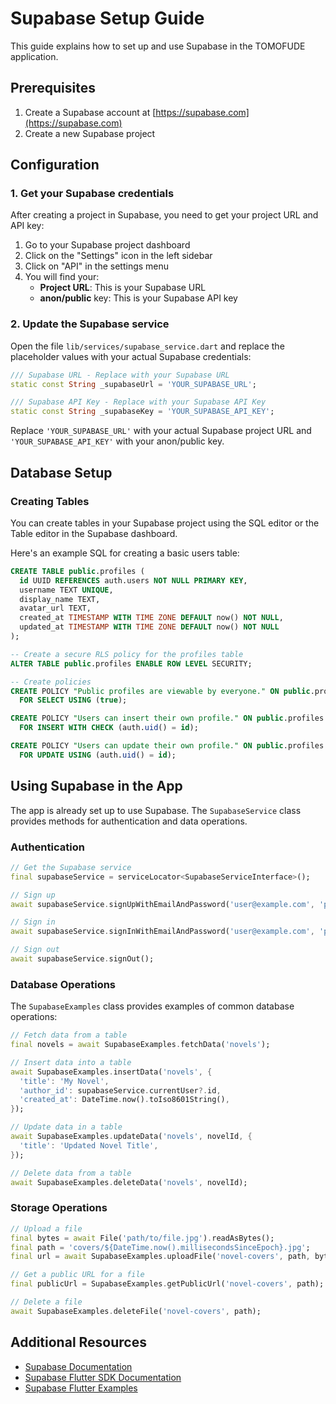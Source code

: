 # Supabase Setup Guide

This guide explains how to set up and use Supabase in the TOMOFUDE application.

## Prerequisites

1. Create a Supabase account at [https://supabase.com](https://supabase.com)
2. Create a new Supabase project

## Configuration

### 1. Get your Supabase credentials

After creating a project in Supabase, you need to get your project URL and API key:

1. Go to your Supabase project dashboard
2. Click on the "Settings" icon in the left sidebar
3. Click on "API" in the settings menu
4. You will find your:
   - **Project URL**: This is your Supabase URL
   - **anon/public** key: This is your Supabase API key

### 2. Update the Supabase service

Open the file `lib/services/supabase_service.dart` and replace the placeholder values with your actual Supabase credentials:

```dart
/// Supabase URL - Replace with your Supabase URL
static const String _supabaseUrl = 'YOUR_SUPABASE_URL';

/// Supabase API Key - Replace with your Supabase API Key
static const String _supabaseKey = 'YOUR_SUPABASE_API_KEY';
```

Replace `'YOUR_SUPABASE_URL'` with your actual Supabase project URL and `'YOUR_SUPABASE_API_KEY'` with your anon/public key.

## Database Setup

### Creating Tables

You can create tables in your Supabase project using the SQL editor or the Table editor in the Supabase dashboard.

Here's an example SQL for creating a basic users table:

```sql
CREATE TABLE public.profiles (
  id UUID REFERENCES auth.users NOT NULL PRIMARY KEY,
  username TEXT UNIQUE,
  display_name TEXT,
  avatar_url TEXT,
  created_at TIMESTAMP WITH TIME ZONE DEFAULT now() NOT NULL,
  updated_at TIMESTAMP WITH TIME ZONE DEFAULT now() NOT NULL
);

-- Create a secure RLS policy for the profiles table
ALTER TABLE public.profiles ENABLE ROW LEVEL SECURITY;

-- Create policies
CREATE POLICY "Public profiles are viewable by everyone." ON public.profiles
  FOR SELECT USING (true);

CREATE POLICY "Users can insert their own profile." ON public.profiles
  FOR INSERT WITH CHECK (auth.uid() = id);

CREATE POLICY "Users can update their own profile." ON public.profiles
  FOR UPDATE USING (auth.uid() = id);
```

## Using Supabase in the App

The app is already set up to use Supabase. The `SupabaseService` class provides methods for authentication and data operations.

### Authentication

```dart
// Get the Supabase service
final supabaseService = serviceLocator<SupabaseServiceInterface>();

// Sign up
await supabaseService.signUpWithEmailAndPassword('user@example.com', 'password123');

// Sign in
await supabaseService.signInWithEmailAndPassword('user@example.com', 'password123');

// Sign out
await supabaseService.signOut();
```

### Database Operations

The `SupabaseExamples` class provides examples of common database operations:

```dart
// Fetch data from a table
final novels = await SupabaseExamples.fetchData('novels');

// Insert data into a table
await SupabaseExamples.insertData('novels', {
  'title': 'My Novel',
  'author_id': supabaseService.currentUser?.id,
  'created_at': DateTime.now().toIso8601String(),
});

// Update data in a table
await SupabaseExamples.updateData('novels', novelId, {
  'title': 'Updated Novel Title',
});

// Delete data from a table
await SupabaseExamples.deleteData('novels', novelId);
```

### Storage Operations

```dart
// Upload a file
final bytes = await File('path/to/file.jpg').readAsBytes();
final path = 'covers/${DateTime.now().millisecondsSinceEpoch}.jpg';
final url = await SupabaseExamples.uploadFile('novel-covers', path, bytes);

// Get a public URL for a file
final publicUrl = SupabaseExamples.getPublicUrl('novel-covers', path);

// Delete a file
await SupabaseExamples.deleteFile('novel-covers', path);
```

## Additional Resources

- [Supabase Documentation](https://supabase.com/docs)
- [Supabase Flutter SDK Documentation](https://supabase.com/docs/reference/dart/introduction)
- [Supabase Flutter Examples](https://github.com/supabase/supabase-flutter)

